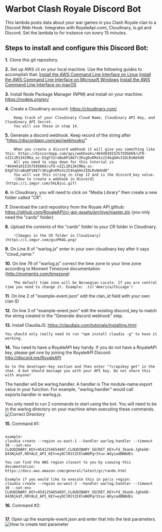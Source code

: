 Warbot Clash Royale Discord Bot
================
This lambda posts data about your war games in you Clash Royale clan to a Discord Web Hook. Integrates with RoyaleApi.comi, Cloudinary, is.gd and Discord.
Set the lambda to for instance run every 15 minutes.

Steps to install and configure this Discord Bot:
-----------

**1.** Clone this git repository.

**2.** Set up AWS cli on your local machine. Use the following guides to accomplish that:
	[Install the AWS Command Line Interface on Linux](https://docs.aws.amazon.com/cli/latest/userguide/awscli-install-linux.html)
	[Install the AWS Command Line Interface on Microsoft Windows](https://docs.aws.amazon.com/cli/latest/userguide/awscli-install-windows.html)
	[Install the AWS Command Line Interface on macOS](https://docs.aws.amazon.com/cli/latest/userguide/cli-install-macos.html)

**3.** Install Node Package Manager (NPM) and install on your machine: https://nodejs.org/en/

**4.** Create a Cloudinary account: https://cloudinary.com/

		Keep track of your Cloudinary Cloud Name, Cloudinary API Key, and Cloudinary API Secret.
		You will use these in step 14.

**5.** Generate a discord webhook. Keep record of the string after "https://discordapp.com/api/webhooks/"
	
		When you create a discord webhook it will give you something like this: https://discordapp.com/api/webhooks/464491015357595669/uT9-nZZi1R13kCM6a_oc-D3gF32raBoAP1A67r2KsgDvKMxXz2I4kqGHx31DLRsNd4d0
		All you need to copy down for this tutorial is "464491015357595669/uT9-nZZi1R13kCM6a_oc-D3gF32raBoAP1A67r2KsgDvKMxXz2I4kqGHx31DLRsNd4d0"
		You will use this string in step 12 and is the discord_key value.
		![How to create a webhook in Discord](https://i.imgur.com/5kLNjui.gif)
	
**6.** In Cloudinary, you will need to click on "Media Library" then create a new folder called "CR".

**7.** Download the card repository from the Royale API github: https://github.com/RoyaleAPI/cr-api-assets/archive/master.zip (you only need the "cards" folder)

**8.** Upload the contents of the "cards" folder to your CR folder in Cloudinary.

		![Images in the CR folder in Cloudinary](https://i.imgur.com/gvzPR4G.png)

**9.**  On Line 8 of "warlog.js" enter in your own cloudinary key after it says "cloud_name:"

**10.** On line 76 of "warlog.js" correct the time zone to your time zone according to Moment Timezone documentation (http://momentjs.com/timezone)

		The default time zone will be Norwegian Locale. If you are central time you need to change it. Example: .tz('America/Chicago')
		
**11.** On line 2 of "example-event.json" edit the clan_id field with your own clan ID

**12.** On line 3 of "example-event.json" edit the existing discord_key to match the string created in the "Generate discord webhook" step.

**13.** Install ClaudiaJS: https://claudiajs.com/tutorials/installing.html

	You should only really need to run "npm install claudia -g" to have it working.
	
**14.** You need to have a RoyaleAPI key handy. If you do not have a RoyaleAPI key, please get one by joining the RoyaleAPI Discord: http://discord.me/RoyaleAPI

	Go to the developer-key section and then enter "?crapikey get" in the chat. A bot should message you with your API key. Do not share this with anyone!

The handler will be warlog.handler. A handler is The module-name.export value in your function. For example, "warlog.handler" would call exports.handler in warlog.js.

You only need to run 2 commands to start using the bot. You will need to be in the warlog directory on your machine when executing these commands.
![Correct Directory](https://i.imgur.com/FZX1TH6.png)


**15.** Command #1:

```claudia create --region us-east-1 --handler warlog.handler --timeout 30 --set-env CLOUDINARY_KEY={ENTERKEYHERE},CLOUDINARY_SECRET_KEY={ENTERKEYHERE},ROYALE_API_KEY={ENTERAPIKEYHERE}
```

	example:
	claudia create --region us-east-1 --handler warlog.handler --timeout 30 --set-env CLOUDINARY_KEY=9541254654897,CLOUDINARY_SECRET_KEY=fd_3kanb-JghekD-843Njkdf,ROYALE_API_KEY=eyDClMJtZCKlmNOPqrStuv.WXyzadBNBdEs
	
	You can find the AWS region closest to you by viewing this documentation: https://docs.aws.amazon.com/general/latest/gr/rande.html
	
	Example if you would like to execute this in paris region:
	claudia create --region eu-west-3 --handler warlog.handler --timeout 30 --set-env CLOUDINARY_KEY=9541254654897,CLOUDINARY_SECRET_KEY=fd_3kanb-JghekD-843Njkdf,ROYALE_API_KEY=eyDClMJtZCKlmNOPqrStuv.WXyzadBNBdEs


**16.** Command #2:

```claudia add-scheduled-event --event example-event.json --name warlog-timed-execution --schedule "rate(15 minutes)"
```

**17.** Open up the example-event.json and enter that into the test parameters.
![How to create test parameter](https://i.imgur.com/dTczxf1.gif)